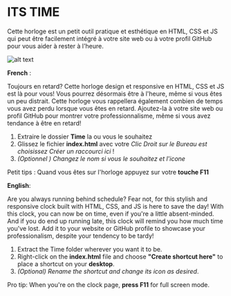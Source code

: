 # ITS TIME
Cette horloge est un petit outil pratique et esthétique en HTML, CSS et JS qui peut être facilement intégré à votre site web ou à votre profil GitHub pour vous aider à rester à l'heure.

![alt text](https://cdn.discordapp.com/attachments/379376488878702593/1089528434146943029/image.png)

**French** : 

Toujours en retard? Cette horloge design et responsive en HTML, CSS et JS est là pour vous! Vous pourrez désormais être à l'heure, même si vous êtes un peu distrait. Cette horloge vous rappellera également combien de temps vous avez perdu lorsque vous êtes en retard. Ajoutez-la à votre site web ou profil GitHub pour montrer votre professionnalisme, même si vous avez tendance à être en retard!

1. Extraire le dossier **Time** la ou vous le souhaitez
2. Glissez le fichier **index.html** avec votre **Clic Droit* sur le Bureau  est choisissez *Créer un raccourci ici** ! 
3. *(Optionnel ) Changez le nom  si vous le souhaitez et l'icone*

Petit tips : Quand vous êtes sur l'horloge appuyez sur votre **touche F11**

**English**: 

Are you always running behind schedule? Fear not, for this stylish and responsive clock built with HTML, CSS, and JS is here to save the day! With this clock, you can now be on time, even if you're a little absent-minded. And if you do end up running late, this clock will remind you how much time you've lost. Add it to your website or GitHub profile to showcase your professionalism, despite your tendency to be tardy!

1. Extract the Time folder wherever you want it to be.
2. Right-click on the **index.html** file and choose **"Create shortcut here"** to place a shortcut on your **desktop**.
3. *(Optional) Rename the shortcut and change its icon as desired*.

Pro tip: When you're on the clock page, **press F11** for full screen mode.
